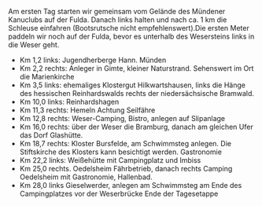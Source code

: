 Am ersten Tag starten wir gemeinsam vom Gelände des Mündener Kanuclubs auf der Fulda. Danach links halten und nach ca. 1 km die Schleuse einfahren (Bootsrutsche nicht empfehlenswert).Die ersten Meter paddeln wir noch auf der Fulda, bevor es unterhalb des Wesersteins links in die Weser geht. 
- Km 1,2 links: Jugendherberge Hann. Münden
- Km 2,2 rechts: Anleger in Gimte, kleiner Naturstrand. Sehenswert im Ort die Marienkirche
- Km 3,5 links: ehemaliges Klostergut Hilkwartshausen, links die Hänge des hessischen Reinhardswalds rechts der niedersächsische Bramwald.
- Km 10,0 links: Reinhardshagen 
- Km 11,3 rechts: Hemeln Achtung Seilfähre 
- Km 12,8 rechts: Weser-Camping, Bistro, anlegen auf Slipanlage
- Km 16,0 rechts: über der Weser die Bramburg, danach am gleichen Ufer das Dorf Glashütte.
- Km 18,7 rechts: Kloster Bursfelde, am Schwimmsteg anlegen. Die Stiftskirche des Klosters kann besichtigt werden. Gastronomie 
- Km 22,2 links: Weißehütte mit Campingplatz und Imbiss
- Km 25,0 rechts. Oedelsheim Fährbetrieb, danach rechts Camping Oedelsheim mit Gastronomie, Hallenbad.
- Km 28,0 links Gieselwerder, anlegen am  Schwimmsteg am Ende des Campingplatzes vor der Weserbrücke
Ende der Tagesetappe
